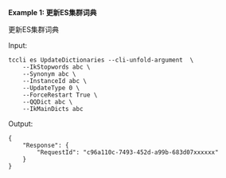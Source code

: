**Example 1: 更新ES集群词典**

更新ES集群词典

Input: 

```
tccli es UpdateDictionaries --cli-unfold-argument  \
    --IkStopwords abc \
    --Synonym abc \
    --InstanceId abc \
    --UpdateType 0 \
    --ForceRestart True \
    --QQDict abc \
    --IkMainDicts abc
```

Output: 
```
{
    "Response": {
        "RequestId": "c96a110c-7493-452d-a99b-683d07xxxxxx"
    }
}
```


